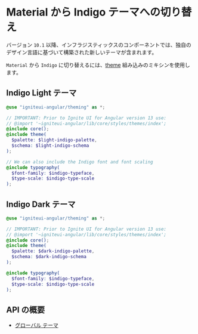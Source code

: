 # Material から Indigo テーマへの切り替え
バージョン `10.1` 以降、インフラジスティックスのコンポーネントでは、独自のデザイン言語に基づいて構築された新しいテーマが含まれます。
 
`Material` から `Indigo` に切り替えるには、[theme]({environment:sassApiUrl}/themes#mixin-theme) 組み込みのミキシンを使用します。

## Indigo Light テーマ

```scss
@use "igniteui-angular/theming" as *;

// IMPORTANT: Prior to Ignite UI for Angular version 13 use:
// @import '~igniteui-angular/lib/core/styles/themes/index';
@include core();
@include theme(
  $palette: $light-indigo-palette, 
  $schema: $light-indigo-schema
);

// We can also include the Indigo font and font scaling
@include typography(
  $font-family: $indigo-typeface,
  $type-scale: $indigo-type-scale
);
```

## Indigo Dark テーマ

```scss
@use "igniteui-angular/theming" as *;

// IMPORTANT: Prior to Ignite UI for Angular version 13 use:
// @import '~igniteui-angular/lib/core/styles/themes/index';
@include core();
@include theme(
  $palette: $dark-indigo-palette, 
  $schema: $dark-indigo-schema
);

@include typography(
  $font-family: $indigo-typeface,
  $type-scale: $indigo-type-scale
);
```

## API の概要

* [グローバル テーマ]({environment:sassApiUrl}/themes#mixin-theme)